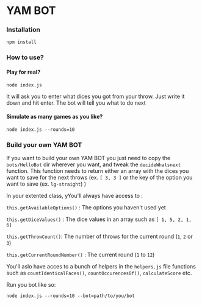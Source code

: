 # YAM BOT

### Installation

`npm install`

### How to use?

#### Play for real?

`node index.js`

It will ask you to enter what dices you got from your throw. Just write it down and hit enter.
The bot will tell you what to do next

#### Simulate as many games as you like?

`node index.js --rounds=10`

### Build your own YAM BOT

If you want to build your own YAM BOT you just need to copy the `bots/HelloBot` dir wherever you want, and tweak the `decideWhatsnext` function. This function needs to return either an array with the dices you want to save for the next throws (ex. `[ 3, 3 ]` or the key of the option you want to save (ex. `lg-straight`) )

In your extented class, yYou'll always have access to :

`this.getAvailableOptions()` : The options you haven't used yet

`this.getDiceValues()` : The dice values in an array such as `[ 1, 5, 2, 1, 6]`

`this.getThrowCount()`: The number of throws for the current round (`1`, `2` or `3`)

`this.getCurrentRoundNumber()` : The current round (`1` to `12`)

You'll aslo have acces to a bunch of helpers in the `helpers.js` file functions such as `countIdenticalFaces()`, `countOccurencesOf()`, `calculateScore` etc.

Run you bot like so:

`node index.js --rounds=10 --bot=path/to/you/bot`
